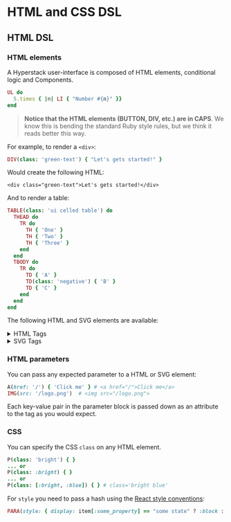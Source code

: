 # HTML and CSS DSL

## HTML DSL

### HTML elements

A Hyperstack user-interface is composed of HTML elements, conditional logic and Components.

```ruby
UL do
  5.times { |n| LI { "Number #{n}" }}
end
```

> **Notice that the HTML elements \(BUTTON, DIV, etc.\) are in CAPS**. We know this is bending the standard Ruby style rules, but we think it reads better this way.

For example, to render a `<div>`:

```ruby
DIV(class: 'green-text') { "Let's gets started!" }
```

Would create the following HTML:

```markup
<div class="green-text">Let's gets started!</div>
```

And to render a table:

```ruby
TABLE(class: 'ui celled table') do
  THEAD do
    TR do
      TH { 'One' }
      TH { 'Two' }
      TH { 'Three' }
    end
  end
  TBODY do
    TR do
      TD { 'A' }
      TD(class: 'negative') { 'B' }
      TD { 'C' }
    end
  end
end
```

The following HTML and SVG elements are available:

<details>
<summary>HTML Tags</summary>

```markup
A ABBR ADDRESS AREA ARTICLE ASIDE AUDIO  
B BASE BDI BDO BIG BLOCKQUOTE BODY BR BUTTON  
CANVAS CAPTION CITE CODE COL COLGROUP  
DATA DATALIST DD DEL DETAILS DFN DIALOG DIV DL DT  
EM EMBED  
FIELDSET FIGCAPTION FIGURE FOOTER FORM  
H1 H2 H3 H4 H5 H6 HEAD HEADER HR HTML  
I IFRAME IMG INPUT INS  
KBD KEYGEN  
LABEL LEGEND LI LINK  
MAIN MAP MARK MENU MENUITEM META METER  
NAV NOSCRIPT  
OBJECT OL OPTGROUP OPTION OUTPUT  
P PARAM PICTURE PRE PROGRESS  
Q  
RP RT RUBY  
S SAMP SCRIPT SECTION SELECT SMALL SOURCE SPAN STRONG STYLE SUB SUMMARY SUP  
TABLE TBODY TD TEXTAREA TFOOT TH THEAD TIME TITLE TR TRACK  
U UL  
VAR VIDEO  
WBR
```
</details>

<details>
<summary>SVG Tags</summary>

```markup
CIRCLE CLIPPATH  
DEFS  
ELLIPSE  
G  
LINE LINEARGRADIENT  
MASK  
PATH PATTERN POLYGON POLYLINE  
RADIALGRADIENT RECT  
STOP  
SVG  
TEXT TSPAN
```
</details>

### HTML parameters

You can pass any expected parameter to a HTML or SVG element:

```ruby
A(href: '/') { 'Click me' } # <a href="/">Click me</a>
IMG(src: '/logo.png')  # <img src="/logo.png">
```

Each key-value pair in the parameter block is passed down as an attribute to the tag as you would expect.

### CSS

You can specify the CSS `class` on any HTML element.

```ruby
P(class: 'bright') { }
... or
P(class: :bright) { }
... or
P(class: [:bright, :blue]) { } # class='bright blue'
```

For `style` you need to pass a hash using the [React style conventions](https://reactjs.org/docs/dom-elements.html#style):

```ruby
PARA(style: { display: item[:some_property] == "some state" ? :block : :none })
```
